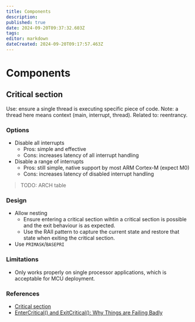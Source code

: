```yaml
---
title: Components
description: 
published: true
date: 2024-09-20T09:37:32.603Z
tags: 
editor: markdown
dateCreated: 2024-09-20T09:17:57.463Z
---
```


# Components


## Critical section

Use: ensure a single thread is executing specific piece of code.
Note: a thread here means context (main, interrupt, thread).
Related to: reentrancy.

### Options

* Disable all interrupts
  * Pros: simple and effective
  * Cons: increases latency of all interrupt handling
* Disable a range of interrupts
  * Pros: still simple, native support by most ARM Cortex-M (expect M0)
  * Cons: increases latency of disabled interrupt handling

> TODO: ARCH table

### Design

* Allow nesting
  * Ensure entering a critical section wihtin a critical section is possible and the exit behaviour is as expected.
  * Use the RAII pattern to capture the current state and restore that state when exiting the critical section.
* Use `PRIMASK`/`BASEPRI`

### Limitations

* Only works properly on single processor applications, which is acceptable for MCU deployment.

### References

* [Critical section](https://en.wikipedia.org/wiki/Critical_section)
* [EnterCritical() and ExitCritical(): Why Things are Failing Badly](https://mcuoneclipse.com/2014/01/26/entercritical-and-exitcritical-why-things-are-failing-badly/)

